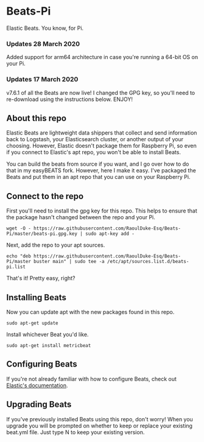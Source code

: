 # Beats-Pi
Elastic Beats.  You know, for Pi.

### Updates 28 March 2020
Added support for arm64 architecture in case you're running a 64-bit OS on your Pi.

### Updates 17 March 2020
v7.6.1 of all the Beats are now live!  I changed the GPG key, so you'll need to re-download using the instructions below.
ENJOY!

## About this repo
Elastic Beats are lightweight data shippers that collect and send information back to Logstash, your Elasticsearch cluster, or another output of your choosing.  However, Elastic doesn't package them for Raspberry Pi, so even if you connect to Elastic's apt repo, you won't be able to install Beats.

You can build the beats from source if you want, and I go over how to do that in my easyBEATS fork.  However, here I make it easy.  I've packaged the Beats and put them in an apt repo that you can use on your Raspberry Pi.  

## Connect to the repo

First you'll need to install the gpg key for this repo.  This helps to ensure that the package hasn't changed between the repo and your Pi.

```
wget -O - https://raw.githubusercontent.com/RaoulDuke-Esq/Beats-Pi/master/beats-pi.gpg.key | sudo apt-key add -
```

Next, add the repo to your apt sources.

```
echo "deb https://raw.githubusercontent.com/RaoulDuke-Esq/Beats-Pi/master buster main" | sudo tee -a /etc/apt/sources.list.d/beats-pi.list
```

That's it!  Pretty easy, right?

## Installing Beats

Now you can update apt with the new packages found in this repo.

```
sudo apt-get update
```

Install whichever Beat you'd like.

```
sudo apt-get install metricbeat
```

## Configuring Beats

If you're not already familiar with how to configure Beats, check out [Elastic's documentation](https://www.elastic.co/guide/index.html).

## Upgrading Beats
If you've previously installed Beats using this repo, don't worry!  When you upgrade you will be prompted on whether to keep or replace your existing beat.yml file.  Just type N to keep your existing version.
